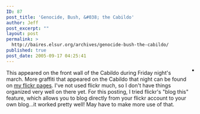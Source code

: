 ```yaml
---
ID: 87
post_title: 'Genocide, Bush, &#038; the Cabildo'
author: Jeff
post_excerpt: ""
layout: post
permalink: >
  http://baires.elsur.org/archives/genocide-bush-the-cabildo/
published: true
post_date: 2005-09-17 04:25:41
---
```

<div style="float: right; margin-left: 10px; margin-bottom: 10px;">
 <a href="http://www.flickr.com/photos/jeffbarry/43941154/" title="photo sharing"><img src="http://static.flickr.com/25/43941154_7ffe0f5d35_m.jpg" alt="" style="border: solid 2px #000000;" /></a>
 
   
 
</div>
This appeared on the front wall of the Cabildo during Friday night's march. More graffiti that appeared on the Cabildo that night can be found on <a href="http://www.flickr.com/photos/jeffbarry/">my flickr pages</a>. I've not used flickr much, so I don't have things organized very well on there yet.  For this posting, I tried flickr's "blog this" feature, which allows you to blog directly from your flickr account to your own blog...it worked pretty well! May have to make more use of that.
<br clear="all" />